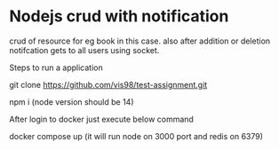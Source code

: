 # Nodejs crud with notification

crud of resource for eg book in this case. also after addition or deletion notifcation gets to all users using socket.

Steps to run a application

git clone https://github.com/vis98/test-assignment.git

npm i (node version should be 14)
 
After login to docker just execute below command

docker compose up (it will run node on 3000 port and redis on 6379)
